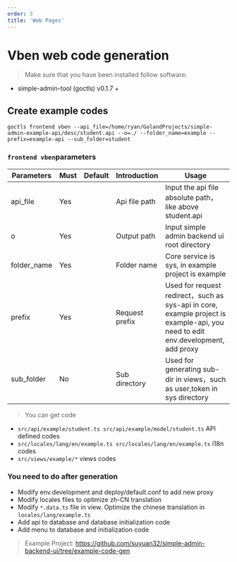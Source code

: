 ```yaml
---
order: 3
title: 'Web Pages'
---
```


# Vben web code generation

> Make sure that you have been installed follow software:

- simple-admin-tool (goctls) v0.1.7 +

## Create example codes

```shell
goctls frontend vben --api_file=/home/ryan/GolandProjects/simple-admin-example-api/desc/student.api --o=./ --folder_name=example --prefix=example-api --sub_folder=student
```

### `frontend vben`parameters

| Parameters  | Must | Default | Introduction   | Usage                                                                                                                          |
|-------------|------|---------|----------------|--------------------------------------------------------------------------------------------------------------------------------|
| api_file    | Yes  |         | Api file path  | Input the api file absolute path，like above student.api                                                                        |
| o           | Yes  |         | Output path    | Input simple admin backend ui root directory                                                                                   |
| folder_name | Yes  |         | Folder name    | Core service is  sys, in example project is example                                                                            |
| prefix      | Yes  |         | Request prefix | Used for request redirect，such as sys-api in core, example project is example-api, you need to edit env.development, add proxy |
| sub_folder  | No   |         | Sub directory  | Used for generating sub-dir in views，such as user,token in sys directory                                                       |

> You can get code

- `src/api/example/student.ts src/api/example/model/student.ts`    API defined codes
- `src/locales/lang/en/example.ts src/locales/lang/en/example.ts`  i18n codes
- `src/views/example/*` views codes

### You need to do after generation

- Modify env.development and deploy/default.conf to add new proxy
- Modify locales files to optimize zh-CN translation
- Modify  `*.data.ts` file in view. Optimize the chinese translation in  `locales/lang/example.ts`
- Add api to database and database initialization code
- Add menu to database and initialization code
  
> Example Project: <https://github.com/suyuan32/simple-admin-backend-ui/tree/example-code-gen>
